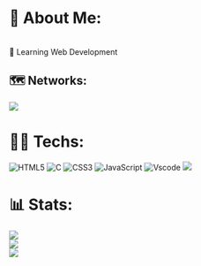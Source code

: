 # 💫 About Me:
<br>🌱 Learning Web Development <br>


## 🗺️ Networks:
![](https://img.shields.io/badge/Discord-5865F2?style=for-the-badge&logo=discord&logoColor=white)

# 🧑‍💻 Techs:
![HTML5](https://img.shields.io/badge/html5-%23E34F26.svg?style=for-the-badge&logo=html5&logoColor=white) ![C](https://img.shields.io/badge/c-%2300599C.svg?style=for-the-badge&logo=c&logoColor=white) 
![CSS3](https://img.shields.io/badge/css3-%231572B6.svg?style=for-the-badge&logo=css3&logoColor=white)
![JavaScript](https://img.shields.io/badge/javascript-%23323330.svg?style=for-the-badge&logo=javascript&logoColor=%23F7DF1E)
![Vscode](https://img.shields.io/badge/VSCode-0078D4?style=for-the-badge&logo=visual%20studio%20code&logoColor=white)
![](https://img.shields.io/badge/GitHub-100000?style=for-the-badge&logo=github&logoColor=white)

# 📊 Stats:
![](https://github-readme-stats.vercel.app/api?username=aayashres&theme=dark&hide_border=false&include_all_commits=false&count_private=false)<br/>
![](https://github-readme-streak-stats.herokuapp.com/?user=aayashres&theme=dark&hide_border=false)<br/>
![](https://github-readme-stats.vercel.app/api/top-langs/?username=aayashres&theme=dark&hide_border=false&include_all_commits=false&count_private=false&layout=compact)


<!-- Proudly created with GPRM ( https://gprm.itsvg.in ) -->
